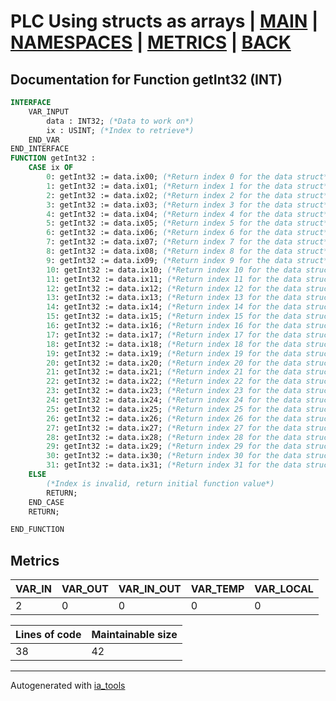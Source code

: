 # PLC Using structs as arrays | [MAIN] | [NAMESPACES] | [METRICS] | [BACK]  

## Documentation for Function getInt32 (INT)  

```pascal
INTERFACE
    VAR_INPUT
        data : INT32; (*Data to work on*)
        ix : USINT; (*Index to retrieve*)
    END_VAR
END_INTERFACE
FUNCTION getInt32 :
    CASE ix OF
    	0: getInt32 := data.ix00; (*Return index 0 for the data struct*)
    	1: getInt32 := data.ix01; (*Return index 1 for the data struct*)
    	2: getInt32 := data.ix02; (*Return index 2 for the data struct*)
    	3: getInt32 := data.ix03; (*Return index 3 for the data struct*)
    	4: getInt32 := data.ix04; (*Return index 4 for the data struct*)
    	5: getInt32 := data.ix05; (*Return index 5 for the data struct*)
    	6: getInt32 := data.ix06; (*Return index 6 for the data struct*)
    	7: getInt32 := data.ix07; (*Return index 7 for the data struct*)
    	8: getInt32 := data.ix08; (*Return index 8 for the data struct*)
    	9: getInt32 := data.ix09; (*Return index 9 for the data struct*)
    	10: getInt32 := data.ix10; (*Return index 10 for the data struct*)
    	11: getInt32 := data.ix11; (*Return index 11 for the data struct*)
    	12: getInt32 := data.ix12; (*Return index 12 for the data struct*)
    	13: getInt32 := data.ix13; (*Return index 13 for the data struct*)
    	14: getInt32 := data.ix14; (*Return index 14 for the data struct*)
    	15: getInt32 := data.ix15; (*Return index 15 for the data struct*)
    	16: getInt32 := data.ix16; (*Return index 16 for the data struct*)
    	17: getInt32 := data.ix17; (*Return index 17 for the data struct*)
    	18: getInt32 := data.ix18; (*Return index 18 for the data struct*)
    	19: getInt32 := data.ix19; (*Return index 19 for the data struct*)
    	20: getInt32 := data.ix20; (*Return index 20 for the data struct*)
    	21: getInt32 := data.ix21; (*Return index 21 for the data struct*)
    	22: getInt32 := data.ix22; (*Return index 22 for the data struct*)
    	23: getInt32 := data.ix23; (*Return index 23 for the data struct*)
    	24: getInt32 := data.ix24; (*Return index 24 for the data struct*)
    	25: getInt32 := data.ix25; (*Return index 25 for the data struct*)
    	26: getInt32 := data.ix26; (*Return index 26 for the data struct*)
    	27: getInt32 := data.ix27; (*Return index 27 for the data struct*)
    	28: getInt32 := data.ix28; (*Return index 28 for the data struct*)
    	29: getInt32 := data.ix29; (*Return index 29 for the data struct*)
    	30: getInt32 := data.ix30; (*Return index 30 for the data struct*)
    	31: getInt32 := data.ix31; (*Return index 31 for the data struct*)
    ELSE
    	(*Index is invalid, return initial function value*)
    	RETURN;
    END_CASE
    RETURN;

END_FUNCTION
```

## Metrics  

| VAR_IN | VAR_OUT | VAR_IN_OUT | VAR_TEMP | VAR_LOCAL |
| ------ | ------- | ---------- | --------- | -------- |
| 2 | 0 | 0 | 0 | 0 |  

| Lines of code | Maintainable size |
| ------------- | ----------------- |
| 38 | 42 |

---
Autogenerated with [ia_tools](https://github.com/tkucic/ia_tools)  

[MAIN]: ../../../../index_st.md
[NAMESPACES]: ../../nsList_st.md
[METRICS]: ../../../metrics_st.md
[BACK]: ../nsMain_st.md
